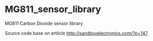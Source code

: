 # MG811_sensor_library
MG811 Carbon Dioxide sensor library

Source code base on artlicle http://sandboxelectronics.com/?p=147

